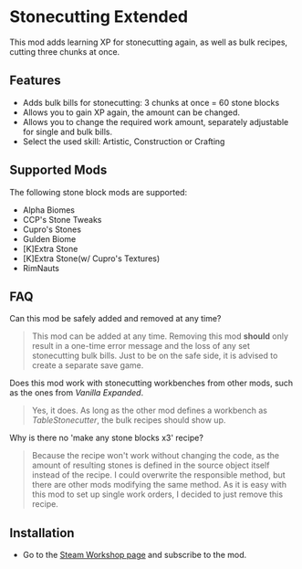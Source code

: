 # Stonecutting Extended

This mod adds learning XP for stonecutting again, as well as bulk recipes, cutting three chunks at once.

## Features

- Adds bulk bills for stonecutting: 3 chunks at once = 60 stone blocks
- Allows you to gain XP again, the amount can be changed.
- Allows you to change the required work amount, separately adjustable for single and bulk bills.
- Select the used skill: Artistic, Construction or Crafting

## Supported Mods

The following stone block mods are supported:
- Alpha Biomes
- CCP's Stone Tweaks
- Cupro's Stones
- Gulden Biome
- [K]Extra Stone
- [K]Extra Stone(w/ Cupro's Textures)
- RimNauts

## FAQ

Can this mod be safely added and removed at any time?

> This mod can be added at any time. Removing this mod **should** only result in a one-time error message and the loss of any set stonecutting bulk bills. Just to be on the safe side, it is advised to create a separate save game.

Does this mod work with stonecutting workbenches from other mods, such as the ones from *Vanilla Expanded*.

> Yes, it does. As long as the other mod defines a workbench as *TableStonecutter*, the bulk recipes should show up.

Why is there no 'make any stone blocks x3' recipe?

> Because the recipe won't work without changing the code, as the amount of resulting stones is defined in the source object itself instead of the recipe. I could overwrite the responsible method, but there are other mods modifying the same method. As it is easy with this mod to set up single work orders, I decided to just remove this recipe.

## Installation

- Go to the [Steam Workshop page](https://steamcommunity.com/sharedfiles/filedetails/?id=2571676542) and subscribe to the mod.
